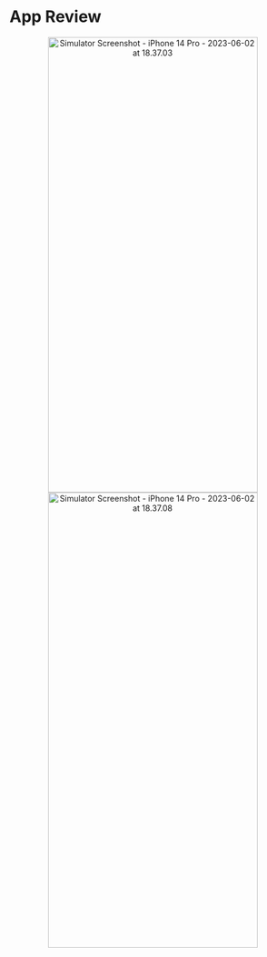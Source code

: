 # App Review
<p align="center">
<a data-flickr-embed="true" href="https://www.flickr.com/photos/197661703@N05/52944747197/in/dateposted-public/" title="Simulator Screenshot - iPhone 14 Pro - 2023-06-02 at 18.37.03"><img src="https://live.staticflickr.com/65535/52944747197_c7f1e10f07_c.jpg" width="369" height="800" alt="Simulator Screenshot - iPhone 14 Pro - 2023-06-02 at 18.37.03"/></a>
<a data-flickr-embed="true" href="https://www.flickr.com/photos/197661703@N05/52945732510/in/dateposted-public/" title="Simulator Screenshot - iPhone 14 Pro - 2023-06-02 at 18.37.08"><img src="https://live.staticflickr.com/65535/52945732510_bc0ecd0e96_c.jpg" width="369" height="800" alt="Simulator Screenshot - iPhone 14 Pro - 2023-06-02 at 18.37.08"/></a>
</p>
